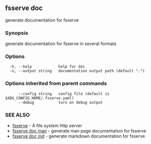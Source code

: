 ## fsserve doc

generate documentation for fsserve

### Synopsis

generate documentation for fsserve in several formats

### Options

```
  -h, --help            help for doc
  -o, --output string   documentation output path (default ".")
```

### Options inherited from parent commands

```
      --config string   config file (default is $XDG_CONFIG_HOME/.fsserve.yaml)
      --debug           turn on debug output
```

### SEE ALSO

* [fsserve](fsserve.md)	 - A file system http server
* [fsserve doc man](fsserve_doc_man.md)	 - generate man page documentation for fsserve
* [fsserve doc md](fsserve_doc_md.md)	 - generate markdown documentation for fsserve

